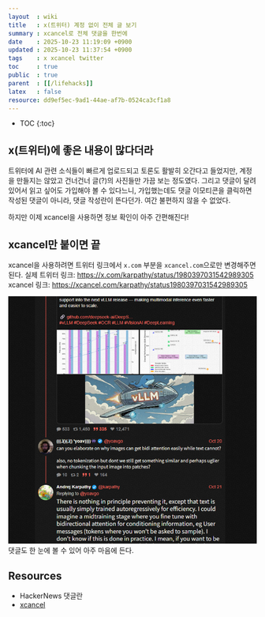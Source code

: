 ```yaml
---
layout  : wiki
title   : x(트위터) 계정 없이 전체 글 보기
summary : xcancel로 전체 댓글을 한번에
date    : 2025-10-23 11:19:09 +0900
updated : 2025-10-23 11:37:54 +0900
tags    : x xcancel twitter
toc     : true
public  : true
parent  : [[/lifehacks]]
latex   : false
resource: dd9ef5ec-9ad1-44ae-af7b-0524ca3cf1a8
---
```

* TOC
{:toc}

## x(트위터)에 좋은 내용이 많다더라
트위터에 AI 관련 소식들이 빠르게 업로드되고 토론도 활발히 오간다고 들었지만, 계정을 만들지는 않았고 건너건너 글(?)의 사진들만 가끔 보는 정도였다.
그리고 댓글이 달려있어서 읽고 싶어도 가입해야 볼 수 있다느니, 가입했는데도 댓글 이모티콘을 클릭하면 작성된 댓글이 아니라, 댓글 작성란이 뜬다던가. 여간 불편하지 않을 수 없었다.

하지만 이제 xcancel을 사용하면 정보 확인이 아주 간편해진다!

## xcancel만 붙이면 끝
xcancel을 사용하려면 트위터 링크에서 `x.com` 부분을 `xcancel.com`으로만 변경해주면 된다.
실제 트위터 링크: https://x.com/karpathy/status/1980397031542989305
xcancel 링크: https://xcancel.com/karpathy/status1980397031542989305

![xcancel](/resource/dd9ef5ec-9ad1-44ae-af7b-0524ca3cf1a8/9JEVd9q.png)
댓글도 한 눈에 볼 수 있어 아주 마음에 든다.

## Resources
- HackerNews 댓글란
- [xcancel](https://xcancel.com/karpathy/status/1980397031542989305)
